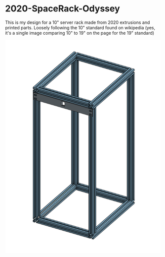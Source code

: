 # 2020-SpaceRack-Odyssey

This is my design for a 10" server rack made from 2020 extrusions and printed parts.
Loosely following the 10" standard found on wikipedia (yes, it's a single image comparing 10" to 19" on the page for the 19" standard)

![Screenshot of the server rack.](https://github.com/Morfesto/2020-SpaceRack-Odyssey/blob/main/images/10in-rack.png)
